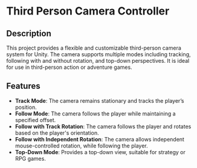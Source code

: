 # Third Person Camera Controller

## Description
This project provides a flexible and customizable third-person camera system for Unity. The camera supports multiple modes including tracking, following with and without rotation, and top-down perspectives. It is ideal for use in third-person action or adventure games.

## Features
- **Track Mode**: The camera remains stationary and tracks the player’s position.
- **Follow Mode**: The camera follows the player while maintaining a specified offset.
- **Follow with Track Rotation**: The camera follows the player and rotates based on the player's orientation.
- **Follow with Independent Rotation**: The camera allows independent mouse-controlled rotation, while following the player.
- **Top-Down Mode**: Provides a top-down view, suitable for strategy or RPG games.
